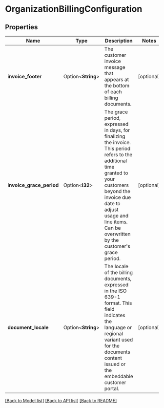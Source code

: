 # OrganizationBillingConfiguration

## Properties

Name | Type | Description | Notes
------------ | ------------- | ------------- | -------------
**invoice_footer** | Option<**String**> | The customer invoice message that appears at the bottom of each billing documents. | [optional]
**invoice_grace_period** | Option<**i32**> | The grace period, expressed in days, for finalizing the invoice. This period refers to the additional time granted to your customers beyond the invoice due date to adjust usage and line items. Can be overwritten by the customer's grace period. | [optional]
**document_locale** | Option<**String**> | The locale of the billing documents, expressed in the ISO 639-1 format. This field indicates the language or regional variant used for the documents content issued or the embeddable customer portal. | [optional]

[[Back to Model list]](../README.md#documentation-for-models) [[Back to API list]](../README.md#documentation-for-api-endpoints) [[Back to README]](../README.md)



